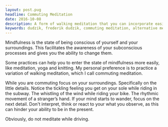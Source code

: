 ```yaml
---
layout: post.pug
headline: Commuting Meditation
date: 2016-10-08
description: A form of walking meditation that you can incorporate easily into your daily life.
keywords: dudzik, frederik dudzik, commuting meditation, alternative meditation practice, walking meditation
---
```

Mindfulness is the state of being conscious of yourself and your surroundings. This facilitates the awareness of your subconscious processes and gives you the ability to change them.

Some practices can help you to enter the state of mindfulness more easily, like meditation, yoga and knitting.
My personal preference is to practice a variation of walking meditation, which I call commuting meditation.

While you are commuting focus on your surroundings. Specifically on the little details. Notice the tickling feeling you get on your sole while riding in the subway. The whistling of the wind while riding your bike. The rhythmic movement of a stranger’s hand. If your mind starts to wander, focus on the next detail. Don't interpret, think or react to your what you observe, as this can hinder your ability to be in the present. 

Obviously, do not meditate while driving.

